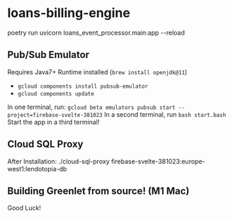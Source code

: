# loans-billing-engine

poetry run uvicorn loans_event_processor.main:app --reload

## Pub/Sub Emulator

Requires Java7+ Runtime installed (`brew install openjdk@11`)

- `gcloud components install pubsub-emulator`
- `gcloud components update`

In one terminal, run: `gcloud beta emulators pubsub start --project=firebase-svelte-381023`
In a second terminal, run `bash start.bash`
Start the app in a third terminal!

## Cloud SQL Proxy

After Installation:
./cloud-sql-proxy firebase-svelte-381023:europe-west1:lendotopia-db

## Building Greenlet from source! (M1 Mac)

Good Luck!
